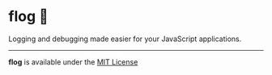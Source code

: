 # flog :frog:

Logging and debugging made easier for your JavaScript applications.

***

**flog** is available under the [MIT License](https://github.com/otvv/flog/blob/master/LICENSE)
